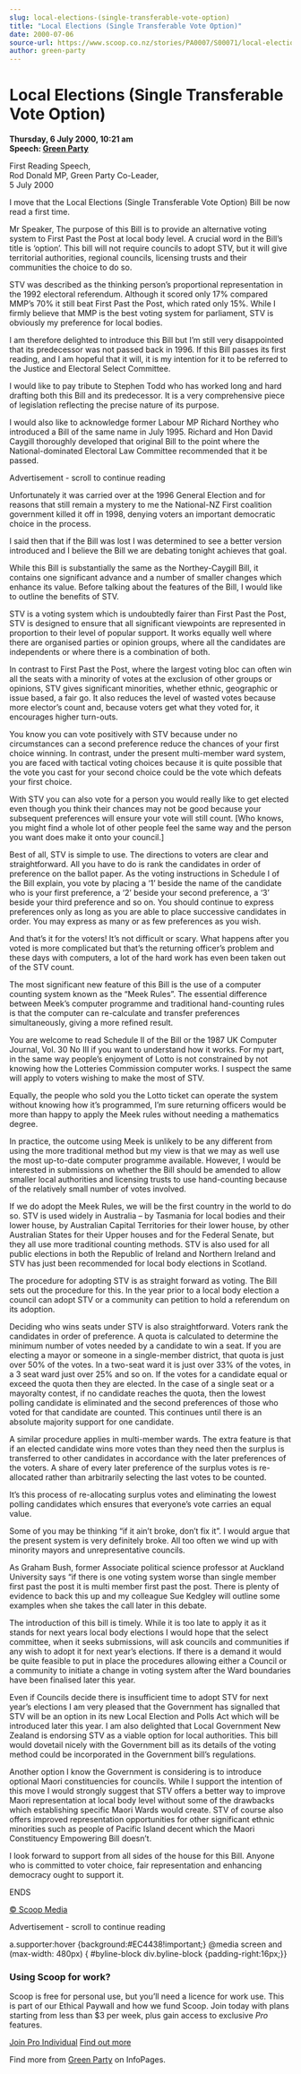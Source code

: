 ```yaml
---
slug: local-elections-(single-transferable-vote-option)
title: "Local Elections (Single Transferable Vote Option)"
date: 2000-07-06
source-url: https://www.scoop.co.nz/stories/PA0007/S00071/local-elections-single-transferable-vote-option.htm
author: green-party
---
```

Local Elections (Single Transferable Vote Option)
=================================================

**Thursday, 6 July 2000, 10:21 am**  
**Speech: [Green Party](https://info.scoop.co.nz/Green_Party)**

First Reading Speech,  
Rod Donald MP, Green Party Co-Leader,  
5 July 2000

I move that the Local Elections (Single Transferable Vote Option) Bill be now read a first time.

Mr Speaker, The purpose of this Bill is to provide an alternative voting system to First Past the Post at local body level. A crucial word in the Bill’s title is ‘option’. This bill will not require councils to adopt STV, but it will give territorial authorities, regional councils, licensing trusts and their communities the choice to do so.

STV was described as the thinking person’s proportional representation in the 1992 electoral referendum. Although it scored only 17% compared MMP’s 70% it still beat First Past the Post, which rated only 15%. While I firmly believe that MMP is the best voting system for parliament, STV is obviously my preference for local bodies.

I am therefore delighted to introduce this Bill but I’m still very disappointed that its predecessor was not passed back in 1996. If this Bill passes its first reading, and I am hopeful that it will, it is my intention for it to be referred to the Justice and Electoral Select Committee.

I would like to pay tribute to Stephen Todd who has worked long and hard drafting both this Bill and its predecessor. It is a very comprehensive piece of legislation reflecting the precise nature of its purpose.

I would also like to acknowledge former Labour MP Richard Northey who introduced a Bill of the same name in July 1995. Richard and Hon David Caygill thoroughly developed that original Bill to the point where the National-dominated Electoral Law Committee recommended that it be passed.

Advertisement - scroll to continue reading





Unfortunately it was carried over at the 1996 General Election and for reasons that still remain a mystery to me the National-NZ First coalition government killed it off in 1998, denying voters an important democratic choice in the process.

I said then that if the Bill was lost I was determined to see a better version introduced and I believe the Bill we are debating tonight achieves that goal.

While this Bill is substantially the same as the Northey-Caygill Bill, it contains one significant advance and a number of smaller changes which enhance its value. Before talking about the features of the Bill, I would like to outline the benefits of STV.

STV is a voting system which is undoubtedly fairer than First Past the Post, STV is designed to ensure that all significant viewpoints are represented in proportion to their level of popular support. It works equally well where there are organised parties or opinion groups, where all the candidates are independents or where there is a combination of both.

In contrast to First Past the Post, where the largest voting bloc can often win all the seats with a minority of votes at the exclusion of other groups or opinions, STV gives significant minorities, whether ethnic, geographic or issue based, a fair go. It also reduces the level of wasted votes because more elector’s count and, because voters get what they voted for, it encourages higher turn-outs.

You know you can vote positively with STV because under no circumstances can a second preference reduce the chances of your first choice winning. In contrast, under the present multi-member ward system, you are faced with tactical voting choices because it is quite possible that the vote you cast for your second choice could be the vote which defeats your first choice.

With STV you can also vote for a person you would really like to get elected even though you think their chances may not be good because your subsequent preferences will ensure your vote will still count. \[Who knows, you might find a whole lot of other people feel the same way and the person you want does make it onto your council.\]

Best of all, STV is simple to use. The directions to voters are clear and straightforward. All you have to do is rank the candidates in order of preference on the ballot paper. As the voting instructions in Schedule I of the Bill explain, you vote by placing a ‘1’ beside the name of the candidate who is your first preference, a ‘2’ beside your second preference, a ‘3’ beside your third preference and so on. You should continue to express preferences only as long as you are able to place successive candidates in order. You may express as many or as few preferences as you wish.

And that’s it for the voters! It’s not difficult or scary. What happens after you voted is more complicated but that’s the returning officer’s problem and these days with computers, a lot of the hard work has even been taken out of the STV count.

The most significant new feature of this Bill is the use of a computer counting system known as the “Meek Rules”. The essential difference between Meek’s computer programme and traditional hand-counting rules is that the computer can re-calculate and transfer preferences simultaneously, giving a more refined result.

You are welcome to read Schedule II of the Bill or the 1987 UK Computer Journal, Vol. 30 No III if you want to understand how it works. For my part, in the same way people’s enjoyment of Lotto is not constrained by not knowing how the Lotteries Commission computer works. I suspect the same will apply to voters wishing to make the most of STV.

Equally, the people who sold you the Lotto ticket can operate the system without knowing how it’s programmed, I’m sure returning officers would be more than happy to apply the Meek rules without needing a mathematics degree.

In practice, the outcome using Meek is unlikely to be any different from using the more traditional method but my view is that we may as well use the most up-to-date computer programme available. However, I would be interested in submissions on whether the Bill should be amended to allow smaller local authorities and licensing trusts to use hand-counting because of the relatively small number of votes involved.

If we do adopt the Meek Rules, we will be the first country in the world to do so. STV is used widely in Australia – by Tasmania for local bodies and their lower house, by Australian Capital Territories for their lower house, by other Australian States for their Upper houses and for the Federal Senate, but they all use more traditional counting methods. STV is also used for all public elections in both the Republic of Ireland and Northern Ireland and STV has just been recommended for local body elections in Scotland.

The procedure for adopting STV is as straight forward as voting. The Bill sets out the procedure for this. In the year prior to a local body election a council can adopt STV or a community can petition to hold a referendum on its adoption.

Deciding who wins seats under STV is also straightforward. Voters rank the candidates in order of preference. A quota is calculated to determine the minimum number of votes needed by a candidate to win a seat. If you are electing a mayor or someone in a single-member district, that quota is just over 50% of the votes. In a two-seat ward it is just over 33% of the votes, in a 3 seat ward just over 25% and so on. If the votes for a candidate equal or exceed the quota then they are elected. In the case of a single seat or a mayoralty contest, if no candidate reaches the quota, then the lowest polling candidate is eliminated and the second preferences of those who voted for that candidate are counted. This continues until there is an absolute majority support for one candidate.

A similar procedure applies in multi-member wards. The extra feature is that if an elected candidate wins more votes than they need then the surplus is transferred to other candidates in accordance with the later preferences of the voters. A share of every later preference of the surplus votes is re-allocated rather than arbitrarily selecting the last votes to be counted.

It’s this process of re-allocating surplus votes and eliminating the lowest polling candidates which ensures that everyone’s vote carries an equal value.

Some of you may be thinking “if it ain’t broke, don’t fix it”. I would argue that the present system is very definitely broke. All too often we wind up with minority mayors and unrepresentative councils.

As Graham Bush, former Associate political science professor at Auckland University says “if there is one voting system worse than single member first past the post it is multi member first past the post. There is plenty of evidence to back this up and my colleague Sue Kedgley will outline some examples when she takes the call later in this debate.

The introduction of this bill is timely. While it is too late to apply it as it stands for next years local body elections I would hope that the select committee, when it seeks submissions, will ask councils and communities if any wish to adopt it for next year’s elections. If there is a demand it would be quite feasible to put in place the procedures allowing either a Council or a community to initiate a change in voting system after the Ward boundaries have been finalised later this year.

Even if Councils decide there is insufficient time to adopt STV for next year’s elections I am very pleased that the Government has signalled that STV will be an option in its new Local Election and Polls Act which will be introduced later this year. I am also delighted that Local Government New Zealand is endorsing STV as a viable option for local authorities. This bill would dovetail nicely with the Government bill as its details of the voting method could be incorporated in the Government bill’s regulations.

Another option I know the Government is considering is to introduce optional Maori constituencies for councils. While I support the intention of this move I would strongly suggest that STV offers a better way to improve Maori representation at local body level without some of the drawbacks which establishing specific Maori Wards would create. STV of course also offers improved representation opportunities for other significant ethnic minorities such as people of Pacific Island decent which the Maori Constituency Empowering Bill doesn’t.

I look forward to support from all sides of the house for this Bill. Anyone who is committed to voter choice, fair representation and enhancing democracy ought to support it.

ENDS

[© Scoop Media](http://www.scoop.co.nz/about/terms.html)  

Advertisement - scroll to continue reading



a.supporter:hover {background:#EC4438!important;} @media screen and (max-width: 480px) { #byline-block div.byline-block {padding-right:16px;}}

### Using Scoop for work?

Scoop is free for personal use, but you’ll need a licence for work use. This is part of our Ethical Paywall and how we fund Scoop. Join today with plans starting from less than $3 per week, plus gain access to exclusive _Pro_ features.  
  
[Join Pro Individual](https://pro.scoop.co.nz/Individual/?from=ProIn24) [Find out more](https://pro.scoop.co.nz/using-scoop-for-work/?from=ProIn24)

Find more from [Green Party](https://info.scoop.co.nz/Green_Party) on InfoPages.